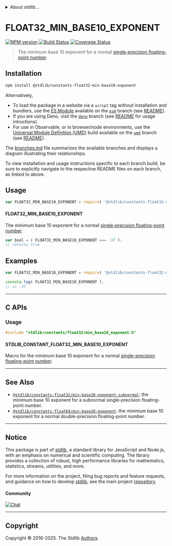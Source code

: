 <!--

@license Apache-2.0

Copyright (c) 2024 The Stdlib Authors.

Licensed under the Apache License, Version 2.0 (the "License");
you may not use this file except in compliance with the License.
You may obtain a copy of the License at

   http://www.apache.org/licenses/LICENSE-2.0

Unless required by applicable law or agreed to in writing, software
distributed under the License is distributed on an "AS IS" BASIS,
WITHOUT WARRANTIES OR CONDITIONS OF ANY KIND, either express or implied.
See the License for the specific language governing permissions and
limitations under the License.

-->


<details>
  <summary>
    About stdlib...
  </summary>
  <p>We believe in a future in which the web is a preferred environment for numerical computation. To help realize this future, we've built stdlib. stdlib is a standard library, with an emphasis on numerical and scientific computation, written in JavaScript (and C) for execution in browsers and in Node.js.</p>
  <p>The library is fully decomposable, being architected in such a way that you can swap out and mix and match APIs and functionality to cater to your exact preferences and use cases.</p>
  <p>When you use stdlib, you can be absolutely certain that you are using the most thorough, rigorous, well-written, studied, documented, tested, measured, and high-quality code out there.</p>
  <p>To join us in bringing numerical computing to the web, get started by checking us out on <a href="https://github.com/stdlib-js/stdlib">GitHub</a>, and please consider <a href="https://opencollective.com/stdlib">financially supporting stdlib</a>. We greatly appreciate your continued support!</p>
</details>

# FLOAT32_MIN_BASE10_EXPONENT

[![NPM version][npm-image]][npm-url] [![Build Status][test-image]][test-url] [![Coverage Status][coverage-image]][coverage-url] <!-- [![dependencies][dependencies-image]][dependencies-url] -->

> The minimum base 10 exponent for a normal [single-precision floating-point number][ieee754].

<section class="installation">

## Installation

```bash
npm install @stdlib/constants-float32-min-base10-exponent
```

Alternatively,

-   To load the package in a website via a `script` tag without installation and bundlers, use the [ES Module][es-module] available on the [`esm`][esm-url] branch (see [README][esm-readme]).
-   If you are using Deno, visit the [`deno`][deno-url] branch (see [README][deno-readme] for usage intructions).
-   For use in Observable, or in browser/node environments, use the [Universal Module Definition (UMD)][umd] build available on the [`umd`][umd-url] branch (see [README][umd-readme]).

The [branches.md][branches-url] file summarizes the available branches and displays a diagram illustrating their relationships.

To view installation and usage instructions specific to each branch build, be sure to explicitly navigate to the respective README files on each branch, as linked to above.

</section>

<section class="usage">

## Usage

<!-- eslint-disable id-length -->

```javascript
var FLOAT32_MIN_BASE10_EXPONENT = require( '@stdlib/constants-float32-min-base10-exponent' );
```

#### FLOAT32_MIN_BASE10_EXPONENT

The minimum base 10 exponent for a normal [single-precision floating-point number][ieee754].

<!-- eslint-disable id-length -->

```javascript
var bool = ( FLOAT32_MIN_BASE10_EXPONENT === -37 );
// returns true
```

</section>

<!-- /.usage -->

<section class="examples">

## Examples

<!-- TODO: better example -->

<!-- eslint no-undef: "error" -->

<!-- eslint-disable id-length -->

```javascript
var FLOAT32_MIN_BASE10_EXPONENT = require( '@stdlib/constants-float32-min-base10-exponent' );

console.log( FLOAT32_MIN_BASE10_EXPONENT );
// => -37
```

</section>

<!-- /.examples -->

<!-- C interface documentation. -->

* * *

<section class="c">

## C APIs

<!-- Section to include introductory text. Make sure to keep an empty line after the intro `section` element and another before the `/section` close. -->

<section class="intro">

</section>

<!-- /.intro -->

<!-- C usage documentation. -->

<section class="usage">

### Usage

```c
#include "stdlib/constants/float32/min_base10_exponent.h"
```

#### STDLIB_CONSTANT_FLOAT32_MIN_BASE10_EXPONENT

Macro for the minimum base 10 exponent for a normal [single-precision floating-point number][ieee754].

</section>

<!-- /.usage -->

<!-- C API usage notes. Make sure to keep an empty line after the `section` element and another before the `/section` close. -->

<section class="notes">

</section>

<!-- /.notes -->

<!-- C API usage examples. -->

<section class="examples">

</section>

<!-- /.examples -->

</section>

<!-- /.c -->

<!-- Section for related `stdlib` packages. Do not manually edit this section, as it is automatically populated. -->

<section class="related">

* * *

## See Also

-   <span class="package-name">[`@stdlib/constants-float32/min-base10-exponent-subnormal`][@stdlib/constants/float32/min-base10-exponent-subnormal]</span><span class="delimiter">: </span><span class="description">the minimum base 10 exponent for a subnormal single-precision floating-point number.</span>
-   <span class="package-name">[`@stdlib/constants-float64/min-base10-exponent`][@stdlib/constants/float64/min-base10-exponent]</span><span class="delimiter">: </span><span class="description">the minimum base 10 exponent for a normal double-precision floating-point number.</span>

</section>

<!-- /.related -->

<!-- Section for all links. Make sure to keep an empty line after the `section` element and another before the `/section` close. -->


<section class="main-repo" >

* * *

## Notice

This package is part of [stdlib][stdlib], a standard library for JavaScript and Node.js, with an emphasis on numerical and scientific computing. The library provides a collection of robust, high performance libraries for mathematics, statistics, streams, utilities, and more.

For more information on the project, filing bug reports and feature requests, and guidance on how to develop [stdlib][stdlib], see the main project [repository][stdlib].

#### Community

[![Chat][chat-image]][chat-url]

---

## Copyright

Copyright &copy; 2016-2025. The Stdlib [Authors][stdlib-authors].

</section>

<!-- /.stdlib -->

<!-- Section for all links. Make sure to keep an empty line after the `section` element and another before the `/section` close. -->

<section class="links">

[npm-image]: http://img.shields.io/npm/v/@stdlib/constants-float32-min-base10-exponent.svg
[npm-url]: https://npmjs.org/package/@stdlib/constants-float32-min-base10-exponent

[test-image]: https://github.com/stdlib-js/constants-float32-min-base10-exponent/actions/workflows/test.yml/badge.svg?branch=main
[test-url]: https://github.com/stdlib-js/constants-float32-min-base10-exponent/actions/workflows/test.yml?query=branch:main

[coverage-image]: https://img.shields.io/codecov/c/github/stdlib-js/constants-float32-min-base10-exponent/main.svg
[coverage-url]: https://codecov.io/github/stdlib-js/constants-float32-min-base10-exponent?branch=main

<!--

[dependencies-image]: https://img.shields.io/david/stdlib-js/constants-float32-min-base10-exponent.svg
[dependencies-url]: https://david-dm.org/stdlib-js/constants-float32-min-base10-exponent/main

-->

[chat-image]: https://img.shields.io/gitter/room/stdlib-js/stdlib.svg
[chat-url]: https://app.gitter.im/#/room/#stdlib-js_stdlib:gitter.im

[stdlib]: https://github.com/stdlib-js/stdlib

[stdlib-authors]: https://github.com/stdlib-js/stdlib/graphs/contributors

[umd]: https://github.com/umdjs/umd
[es-module]: https://developer.mozilla.org/en-US/docs/Web/JavaScript/Guide/Modules

[deno-url]: https://github.com/stdlib-js/constants-float32-min-base10-exponent/tree/deno
[deno-readme]: https://github.com/stdlib-js/constants-float32-min-base10-exponent/blob/deno/README.md
[umd-url]: https://github.com/stdlib-js/constants-float32-min-base10-exponent/tree/umd
[umd-readme]: https://github.com/stdlib-js/constants-float32-min-base10-exponent/blob/umd/README.md
[esm-url]: https://github.com/stdlib-js/constants-float32-min-base10-exponent/tree/esm
[esm-readme]: https://github.com/stdlib-js/constants-float32-min-base10-exponent/blob/esm/README.md
[branches-url]: https://github.com/stdlib-js/constants-float32-min-base10-exponent/blob/main/branches.md

[ieee754]: https://en.wikipedia.org/wiki/IEEE_754-1985

<!-- <related-links> -->

[@stdlib/constants/float32/min-base10-exponent-subnormal]: https://github.com/stdlib-js/constants-float32-min-base10-exponent-subnormal

[@stdlib/constants/float64/min-base10-exponent]: https://github.com/stdlib-js/constants-float64-min-base10-exponent

<!-- </related-links> -->

</section>

<!-- /.links -->

